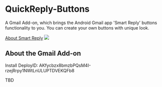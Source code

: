 # QuickReply-Buttons
A Gmail Add-on, which brings the Android Gmail app 'Smart Reply' buttons functionality to you. You can create your own buttons with unique look.

[About Smart Reply](https://blog.google/products/gmail/save-time-with-smart-reply-in-gmail/)
[![](https://s3.amazonaws.com/neowin/news/images/uploaded/2017/05/1495075511_screenshot_(83).jpg)](https://blog.google/products/gmail/save-time-with-smart-reply-in-gmail/)

## About the Gmail Add-on

Install DeployID: AKfycbzx8bmzbPQsM4I-rzejRrpy1NWtLnULUPTDVEKQFb8

TBD

